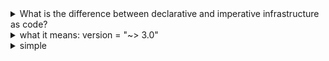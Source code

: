 <details>
<summary>What is the difference between declarative and imperative infrastructure as code?</summary>
<br> Declarative is more flexible. 
  Explanation: Declarative infrastructure as code (IaC) focuses on describing the desired end state of the infrastructure, 
  without specifying the exact steps needed to get there. 
  This allows for more flexibility in how the infrastructure is provisioned and managed, as the system can determine the most efficient way to achieve the desired state. 
</details>

<details>
<summary>what it means: version = "~> 3.0"</summary>
<br> The ~> symbol is a version constraint operator that specifies a range of compatible versions. In the example you provided, version = "~> 3.0", it means that Terraform should use a provider plugin version that is greater than or equal to version 3.0, but less than version 4.0.
<br>This is known as a "pessimistic constraint" because it allows for minor version updates (e.g. 3.1, 3.2, 3.3) but not major version updates (e.g. 4.0). This helps ensure compatibility with the provider plugin while still allowing for bug fixes and minor feature updates.
</details>

<details>
<summary>simple</summary>
<br> count = 2
</details>

